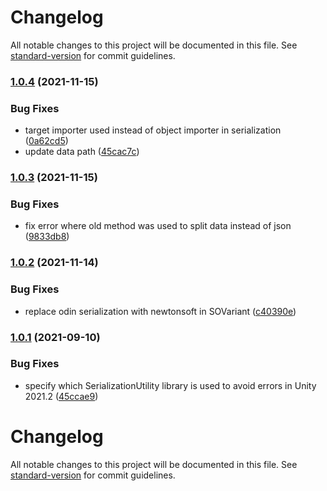 # Changelog

All notable changes to this project will be documented in this file. See [standard-version](https://github.com/conventional-changelog/standard-version) for commit guidelines.

### [1.0.4](https://github.com/GieziJo/ScriptableObjectVariant/compare/v1.0.3...v1.0.4) (2021-11-15)


### Bug Fixes

* target importer used instead of object importer in serialization ([0a62cd5](https://github.com/GieziJo/ScriptableObjectVariant/commit/0a62cd58596d9ddb6f378305e1bffa9401c5e17a))
* update data path ([45cac7c](https://github.com/GieziJo/ScriptableObjectVariant/commit/45cac7c3326748d569454ea0402253f1fe081b0b))

### [1.0.3](https://github.com/GieziJo/ScriptableObjectVariant/compare/v1.0.2...v1.0.3) (2021-11-15)


### Bug Fixes

* fix error where old method was used to split data instead of json ([9833db8](https://github.com/GieziJo/ScriptableObjectVariant/commit/9833db8b72521499392445fdda1efea432684dcd))

### [1.0.2](https://github.com/GieziJo/ScriptableObjectVariant/compare/v1.0.1...v1.0.2) (2021-11-14)


### Bug Fixes

* replace odin serialization with newtonsoft in SOVariant ([c40390e](https://github.com/GieziJo/ScriptableObjectVariant/commit/c40390e89531320f247a6975e6dcf899b1c8c85d))

### [1.0.1](https://github.com/GieziJo/ScriptableObjectVariant/compare/v1.0.0...v1.0.1) (2021-09-10)


### Bug Fixes

* specify which SerializationUtility library is used to avoid errors in Unity 2021.2 ([45ccae9](https://github.com/GieziJo/ScriptableObjectVariant/commit/45ccae9d0d082a6befa03c0d8d2905b08ee6f8e9))

# Changelog

All notable changes to this project will be documented in this file. See [standard-version](https://github.com/conventional-changelog/standard-version) for commit guidelines.


